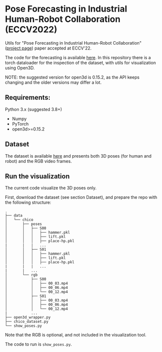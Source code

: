 # Pose Forecasting in Industrial Human-Robot Collaboration (ECCV2022)
Utils for "Pose Forecasting in Industrial Human-Robot Collaboration" ([project page](https://pythondig.com/r/repository-for-pose-forecasting-in-industrial-humanrobot-collaboration-eccv)) paper accepted at ECCV'22. 

The code for the forecasting is available [here](https://github.com/AlessioSam/CHICO-PoseForecasting/).
In this repository there is a torch dataloader for the inspection of the dataset, with utils for visualization using Open3D. 

NOTE: the suggested version for open3d is 0.15.2, as the API keeps changing and the older versions may differ a lot.


## Requirements:
Python 3.x (suggested 3.8+)
- Numpy
- PyTorch
- open3d>=0.15.2

## Dataset
The dataset is available [here](https://univr-my.sharepoint.com/:f:/g/personal/federico_cunico_univr_it/Eh3Mau4d7WpLpP06TsMimzABKD344Bmy3xFFk473QlPrhA?e=rwLhhV) and presents both 3D poses (for human and robot) and the RGB video frames.

## Run the visualization
The current code visualize the 3D poses only.

First, download the dataset (see section Dataset), and prepare the repo with the following structure:

```
.
├── data
│   └── chico
│       ├── poses
│       │   ├── S00
│       │   │   ├── hammer.pkl
│       │   │   ├── lift.pkl
│       │   │   ├── place-hp.pkl
|       |   |   ...
│       │   ├── S01
│       │   │   ├── hammer.pkl
│       │   │   ├── lift.pkl
│       │   │   ├── place-hp.pkl
|       |   |   ...
|       |   ...
│       └── rgb
│           ├── S00
│           │   ├── 00_03.mp4
│           │   ├── 00_06.mp4
│           │   └── 00_12.mp4
│           ├── S01
│           │   ├── 00_03.mp4
│           │   ├── 00_06.mp4
│           │   └── 00_12.mp4
|           ...
├── open3d_wrapper.py
├── chico_dataset.py
└── show_poses.py
```
Note that the RGB is optional, and not included in the visualization tool.

The code to run is `show_poses.py`. 
